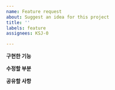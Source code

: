 ```yaml
---
name: Feature request
about: Suggest an idea for this project
title: ''
labels: feature
assignees: KSJ-0

---
```


**구현한 기능**

**수정할 부분**

**공유할 사항**

